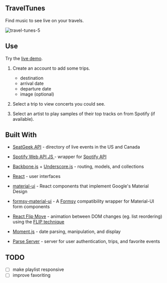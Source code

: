 ## TravelTunes

Find music to see live on your travels.


![travel-tunes-5](https://cloud.githubusercontent.com/assets/21989005/21435715/45fee9a0-c849-11e6-9579-7433d5b6889d.gif)


## Use

Try the [live demo](https://bearshuford.github.io/travel-tunes/).

1. Create an account to add some trips.
   - destination
   - arrival date
   - departure date
   - image (optional)


2. Select a trip to view concerts you could see.

3. Select an artist to play samples of their top tracks on from Spotify (if available).



## Built With
* [SeatGeek API](http://platform.seatgeek.com/) - directory of live events in the US and Canada
* [Spotify Web API JS ](https://github.com/JMPerez/spotify-web-api-js) - wrapper for [Spotify API](https://developer.spotify.com/web-api/)

* [Backbone.js](http://backbonejs.org/) + [Underscore.js](http://underscorejs.org/) - routing, models, and collections

* [React](https://facebook.github.io/react/docs/) - user interfaces
* [material-ui](http://www.material-ui.com/) - React components that implement Google's Material Design
* [formsy-material-ui](https://github.com/mbrookes/formsy-material-ui) - A [Formsy](https://github.com/christianalfoni/formsy-react) compatibility wrapper for Material-UI form components

* [React Flip Move](https://github.com/joshwcomeau/react-flip-move) - animation between DOM changes (eg. list reordering) using the [FLIP technique](https://aerotwist.com/blog/flip-your-animations/#the-general-approach)

* [Moment.js](http://momentjs.com/) - date parsing, manipulation, and display

* [Parse Server](https://parse.com/) - server for user authentication, trips, and favorite events


## TODO

- [ ] make playlist responsive
- [ ] improve favoriting
